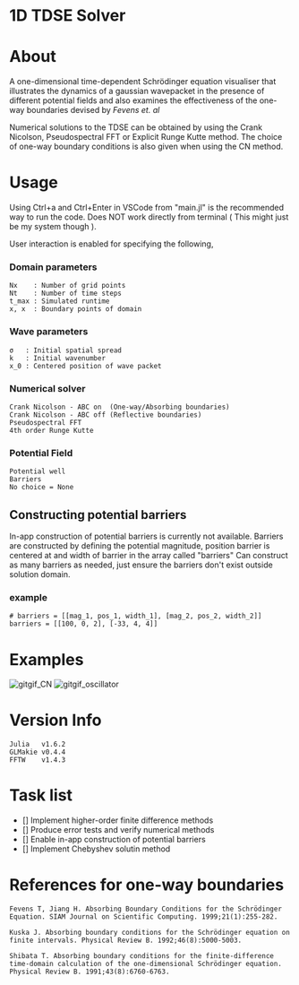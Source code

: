
1D TDSE Solver
===============================
# About

A one-dimensional time-dependent Schrödinger equation visualiser that illustrates the dynamics of a gaussian wavepacket in the presence of different potential fields and also examines the effectiveness of the one-way boundaries devised by *Fevens et. al*

 Numerical solutions to the TDSE can be obtained by using the Crank Nicolson, Pseudospectral FFT or Explicit Runge Kutte method. The choice of one-way boundary conditions is also given when using the CN method.

# Usage

Using Ctrl+a and Ctrl+Enter in VSCode from "main.jl" is the recommended way to run the code. Does NOT work directly from terminal ( This might just be my system though ). 

User interaction is enabled for specifying the following,

### Domain parameters
```
Nx    : Number of grid points
Nt    : Number of time steps
t_max : Simulated runtime
x, x  : Boundary points of domain
```

### Wave parameters
```
σ   : Initial spatial spread 
k   : Initial wavenumber
x_0 : Centered position of wave packet 
```

### Numerical solver
```
Crank Nicolson - ABC on  (One-way/Absorbing boundaries)
Crank Nicolson - ABC off (Reflective boundaries)
Pseudospectral FFT
4th order Runge Kutte
```
### Potential Field 
```
Potential well
Barriers
No choice = None
```

## Constructing potential barriers
In-app construction of potential barriers is currently not available.
Barriers are constructed by defining the potential magnitude, position barrier is centered at and width of barrier in the array called "barriers"
Can construct as many barriers as needed, just ensure the barriers don't exist outside solution domain.
### example
```
# barriers = [[mag_1, pos_1, width_1], [mag_2, pos_2, width_2]]
barriers = [[100, 0, 2], [-33, 4, 4]]
```

# Examples


![gitgif_CN](https://user-images.githubusercontent.com/81137805/130281259-af0bbe3f-78b3-4c0f-add0-437719d5d141.gif)
![gitgif_oscillator](https://user-images.githubusercontent.com/81137805/130282258-8f24555d-58f2-4c70-8c7a-67183b6564b0.gif)


# Version Info
```
Julia   v1.6.2
GLMakie v0.4.4
FFTW    v1.4.3
```


# Task list
- [] Implement higher-order finite difference methods
- [] Produce error tests and verify numerical methods
- [] Enable in-app construction of potential barriers
- [] Implement Chebyshev solutin method 

# References for one-way boundaries

```
Fevens T, Jiang H. Absorbing Boundary Conditions for the Schrödinger Equation. SIAM Journal on Scientific Computing. 1999;21(1):255-282.

Kuska J. Absorbing boundary conditions for the Schrödinger equation on finite intervals. Physical Review B. 1992;46(8):5000-5003.

Shibata T. Absorbing boundary conditions for the finite-difference time-domain calculation of the one-dimensional Schrödinger equation. Physical Review B. 1991;43(8):6760-6763.
```







